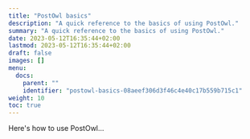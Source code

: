 ```yaml
---
title: "PostOwl basics"
description: "A quick reference to the basics of using PostOwl."
summary: "A quick reference to the basics of using PostOwl."
date: 2023-05-12T16:35:44+02:00
lastmod: 2023-05-12T16:35:44+02:00
draft: false
images: []
menu:
  docs:
    parent: ""
    identifier: "postowl-basics-08aeef306d3f46c4e40c17b559b715c1"
weight: 10
toc: true
---
```


Here's how to use PostOwl...
